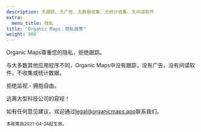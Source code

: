 ```yaml
---
description: 无跟踪、无广告、无数据收集、无统计收集、无间谍软件
extra:
  menu_title: 隐私
title: "Organic Maps：隐私政策"
weight: 900
---
```


Organic Maps尊重您的隐私，拒绝跟踪。

与大多数其他应用程序不同，Organic Maps中没有跟踪，没有广告，没有间谍软件，不收集或统计数据。

拒绝监视 - 拥抱自由。

远离大型科技公司的窥视！

如有任何意见建议，欢迎通过[legal@organicmaps.app](mailto:legal@organicmaps.app)联系我们。

<sub>本政策自2021-04-24起生效。</sub>
